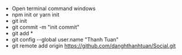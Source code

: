 - Open terminal command windows
- npm init or yarn init
- git init
- git commit -m "init commit"
- git add \*
- git config --global user.name "Thanh Tuan"
- git remote add origin https://github.com/danghthanhtuan/Social.git
